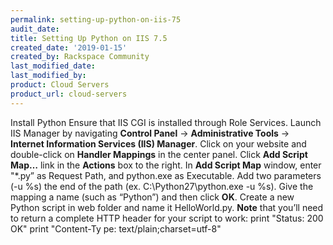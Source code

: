 ```yaml
---
permalink: setting-up-python-on-iis-75
audit_date:
title: Setting Up Python on IIS 7.5
created_date: '2019-01-15'
created_by: Rackspace Community
last_modified_date: 
last_modified_by: 
product: Cloud Servers
product_url: cloud-servers
---
```


Install Python
Ensure that IIS CGI is installed through Role Services.
Launch IIS Manager by navigating **Control Panel** -> **Administrative Tools** -> **Internet Information Services (IIS) Manager**.
Click on your website and double-click on **Handler Mappings** in the center panel. 
Click **Add Script Map…** link in the **Actions** box to the right.
In **Add Script Map** window, enter "*.py” as Request Path, and python.exe as Executable. 
Add two parameters (-u %s) the end of the path (ex. C:\Python27\python.exe -u %s). 
Give the mapping a name (such as “Python”) and then click **OK**. 
Create a new Python script in web folder and name it HelloWorld.py. 
**Note** that you’ll need to return a complete HTTP header for your script to work:
print "Status: 200 OK"
print "Content-Ty
pe: text/plain;charset=utf-8"

